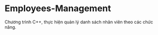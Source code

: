 # Employees-Management
Chương trình C++,  thực hiện quản lý danh sách nhân viên theo các chức năng.

